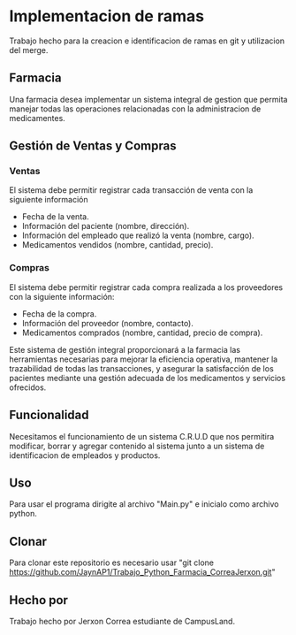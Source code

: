 # Implementacion de ramas 

Trabajo hecho para la creacion e identificacion de ramas en git y utilizacion del merge.

## Farmacia

Una farmacia desea implementar un sistema integral de gestion que permita manejar todas las operaciones relacionadas con la administracion de medicamentes.

## Gestión de Ventas y Compras

### Ventas
El sistema debe permitir registrar cada transacción de venta con la siguiente información

- Fecha de la venta.
- Información del paciente (nombre, dirección).
- Información del empleado que realizó la venta (nombre, cargo).
- Medicamentos vendidos (nombre, cantidad, precio).

### Compras
El sistema debe permitir registrar cada compra realizada a los proveedores con la siguiente información:

- Fecha de la compra.
- Información del proveedor (nombre, contacto).
- Medicamentos comprados (nombre, cantidad, precio de compra).

Este sistema de gestión integral proporcionará a la farmacia las herramientas necesarias para mejorar la eficiencia operativa, mantener la trazabilidad de todas las transacciones, y asegurar la satisfacción de los pacientes mediante una gestión adecuada de los medicamentos y servicios ofrecidos.

## Funcionalidad

Necesitamos el funcionamiento de un sistema C.R.U.D que nos permitira modificar, borrar y agregar contenido al sistema junto a un sistema de identificacion de empleados y productos.

## Uso

Para usar el programa dirigite al archivo "Main.py" e inicialo como archivo python.

## Clonar

Para clonar este repositorio es necesario usar "git clone https://github.com/JaynAP1/Trabajo_Python_Farmacia_CorreaJerxon.git"

## Hecho por

Trabajo hecho por Jerxon Correa estudiante de CampusLand.